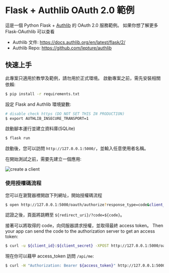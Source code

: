 # Flask + Authlib OAuth 2.0 範例

這是一個 Python Flask + [Authlib](https://authlib.org/) 的 OAuth 2.0 服務範例。
如果你想了解更多 Flask-OAuthlib 可以查看

- Authlib 文件: <https://docs.authlib.org/en/latest/flask/2/>
- Authlib Repo: <https://github.com/lepture/authlib>


## 快速上手

此專案只適用於教學及範例，請勿用於正式環境。
啟動專案之前，需先安裝相關依賴: 

```bash
$ pip install -r requirements.txt
```

設定 Flask and Authlib 環境變數:

```bash
# disable check https (DO NOT SET THIS IN PRODUCTION)
$ export AUTHLIB_INSECURE_TRANSPORT=1
```

啟動腳本運行並建立資料庫(SQLite)

```bash
$ flask run
```

啟動後，您可以訪問 `http://127.0.0.1:5000/`，並輸入任意使用者名稱。

在開始測試之前，需要先建立一個應用:

![create a client](https://user-images.githubusercontent.com/290496/38811988-081814d4-41c6-11e8-88e1-cb6c25a6f82e.png)


### 使用授權碼流程

您可以在瀏覽器裡開啟下列網址，開始授權碼流程
```bash
$ open http://127.0.0.1:5000/oauth/authorize?response_type=code&client_id=${client_id}&scope=access
```

認證之後，頁面將跳轉至 `${redirect_uri}/?code=${code}`。

接著可以將取得的 code，向伺服器請求授權，並取得最終 access token。
Then your app can send the code to the authorization server to get an access token:

```bash
$ curl -u ${client_id}:${client_secret} -XPOST http://127.0.0.1:5000/oauth/token -F grant_type=authorization_code -F scope=access -F code=${code}
```

現在你可以藉甲 access_token 訪問 `/api/me`:

```bash
$ curl -H "Authorization: Bearer ${access_token}" http://127.0.0.1:5000/api/me
```
